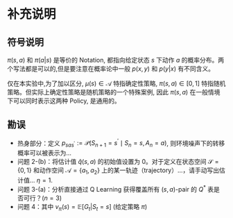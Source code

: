 # 补充说明

## 符号说明

$\pi(s,a)$ 和 $\pi(a|s)$ 是等价的 Notation, 都指向给定状态 $s$ 下动作 $a$ 的概率分布。两个写法都是可以的,但是要注意在概率论中一般 $p(x,y)$ 和 $p(y|x)$ 有不同含义。

仅在本实验中,为了加以区分, $\mu(s)\in\mathcal{A}$ 特指确定性策略, $\pi(s,a)\in[0,1]$ 特指随机策略。但实际上确定性策略是随机策略的一个特殊案例, 因此 $\pi(s,a)$ 在一般情境下可以同时表示这两种 Policy, 是通用的。

## 勘误

- 热身部分：定义 $p_{sas^{\prime}}:=\mathcal{P}(S_{n+1}=s^{\prime}\mid S_n=s,A_n=a)$, 则环境噪声下的转移概率可以被表示为...
- 问题 2-(b)：将估计值 $\hat q(s, a)$ 的初始值设置为 $0$。对于定义在状态空间 $\mathcal{S}=\{0, 1\}$ 和动作空间 $\mathcal{A}=\{a_1, a_2\}$ 上的某一轨迹（trajectory）...，请手动写出估计值... $\eta=1$.
- 问题 3-(a)：分析直接通过 Q Learning 获得覆盖所有 $(s, a)$-pair 的 $Q^*$ 表是否可行？($n=3$)
- 问题 4：其中 $v_\pi(s)=\mathbb{E}[G_t|S_t=s]$ (给定策略 $\pi$)
